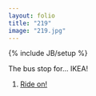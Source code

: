 ```yaml
---
layout: folio
title: "219"
image: "219.jpg"
---
```

{% include JB/setup %}

<div class="copy">
	<p>The bus stop for... IKEA!</p>
</div>

<div class="choice">
	<ol>
		<li><a href="220.html">
			Ride on!
</a></li>
	</ol>
</div>